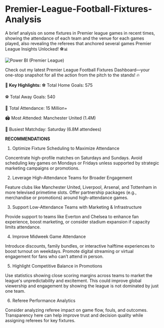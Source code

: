 # Premier-League-Football-Fixtures-Analysis
A brief analysis on some fixtures in Premier league games in recent times, showing the attendance of each team and the venue for each games played, also revealing the referees that anchored several games 
Premier League Insights Unlocked! ⚽📊

![Power BI (Premier League)](https://github.com/user-attachments/assets/690b7e33-b736-43e7-9541-5d37dffea0e6)


Check out my latest Premier League Football Fixtures Dashboard—your one-stop snapshot for all the action from the pitch to the stands! 🔥

**📌 Key Highlights:**
⚽ Total Home Goals: 575

⚽ Total Away Goals: 540

👥 Total Attendance: 15 Million+

🏟️ Most Attended: Manchester United (1.4M)

📅 Busiest Matchday: Saturday (6.8M attendees)

**RECOMMENDATIONS**

1. Optimize Fixture Scheduling to Maximize Attendance

Concentrate high-profile matches on Saturdays and Sundays.
Avoid scheduling key games on Mondays or Fridays unless supported by strategic marketing campaigns or promotions.

2. Leverage High-Attendance Teams for Broader Engagement

Feature clubs like Manchester United, Liverpool, Arsenal, and Tottenham in more televised primetime slots.
Offer partnership packages (e.g., merchandise or promotions) around high-attendance games.

3. Support Low-Attendance Teams with Marketing & Infrastructure

Provide support to teams like Everton and Chelsea to enhance fan experience, boost marketing, or consider stadium expansion if capacity limits attendance.

4. Improve Midweek Game Attendance

Introduce discounts, family bundles, or interactive halftime experiences to boost turnout on weekdays.
Promote digital streaming or virtual engagement for fans who can’t attend in person.

5. Highlight Competitive Balance in Promotions

Use statistics showing close scoring margins across teams to market the league's unpredictability and excitement.
This could improve global viewership and engagement by showing the league is not dominated by just one team.

6. Referee Performance Analytics

Consider analyzing referee impact on game flow, fouls, and outcomes.
Transparency here can help improve trust and decision quality while assigning referees for key fixtures.
